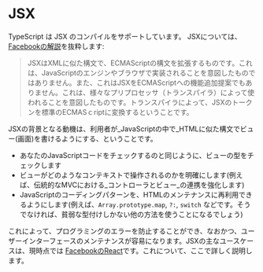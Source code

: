 # JSX

TypeScript は JSX のコンパイルをサポートしています。 JSXについては、[Facebookの解説](https://facebook.github.io/jsx/)を抜粋します:

> JSXはXMLに似た構文で、ECMAScriptの構文を拡張するものです。これは、JavaScriptのエンジンやブラウザで実装されることを意図したものではありません。また、これはJSXをECMAScriptへの機能追加提案でもありません。これは、様々なプリプロセッサ（トランスパイラ）によって使われることを意図したものです。トランスパイラによって、JSXのトークンを標準のECMASｃriptに変換するということです。

JSXの背景となる動機は、利用者が_JavaScriptの中で_HTMLに似た構文でビュー\(画面\)を書けるようにする、ということです。

* あなたのJavaScriptコードをチェックするのと同じように、ビューの型をチェックします
* ビューがどのようなコンテキストで操作されるのかを明確にします\(例えば、伝統的なMVCにおける_コントローラとビュー_の連携を強化します\)
* JavaScriptのコーディングパターンを、HTMLのメンテナンスに再利用できるようにします\(例えば、`Array.prototype.map`, `?:`, `switch` などです。そうでなければ、貧弱な型付けしかない他の方法を使うことになるでしょう\)

これによって、プログラミングのエラーを防止することができ、なおかつ、ユーザーインターフェースのメンテナンスが容易になります。JSXの主なユースケースは、現時点では [FacebookのReact](http://facebook.github.io/react/)です。これについて、ここで詳しく説明します。

